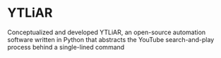 # YTLiAR
Conceptualized and developed YTLiAR, an open-source automation software written in Python that abstracts the YouTube search-and-play process behind a single-lined command
